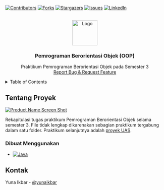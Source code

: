 [![Contributors][contributors-shield]][contributors-url]
[![Forks][forks-shield]][forks-url]
[![Stargazers][stars-shield]][stars-url]
[![Issues][issues-shield]][issues-url]
[![LinkedIn][linkedin-shield]][linkedin-url]



<!-- PROJECT LOGO -->
<br />
<div align="center">
  <a href="https://github.com/za1dGodspeed/praktikum-pbo-smt-3">
    <img src="https://i.ibb.co/CtQGbr4/Black-and-Pink-Gradient-Motivational-Quote-Desktop-Wallpaper.png" alt="Logo" width="80" height="80">
  </a>

<h3 align="center">Pemrograman Berorientasi Objek (OOP)</h3>

  <p align="center">
    Praktikum Pemrograman Berorientasi Objek pada Semester 3
    <br />
    <a href="https://github.com/za1dGodspeed/praktikum-pbo-smt-3/issues">Report Bug & Request Feature</a>
  </p>
</div>



<!-- TABLE OF CONTENTS -->
<details>
  <summary>Table of Contents</summary>
  <ol>
    <li>
      <a href="#tentang-proyek">Tentang Proyek</a>
      <ul>
        <li><a href="#dibuat-menggunakan">Dibuat menggunakan</a></li>
      </ul>
    </li>
    <li>
      <a href="#kontak">Kontak</a>
    </li>
  </ol>
</details>



<!-- ABOUT THE PROJECT -->
## Tentang Proyek

[![Product Name Screen Shot][product-screenshot]](https://github.com/za1dGodspeed/praktikum-pbo-smt-3)

Rekapitulasi tugas praktikum Pemrograman Berorientasi Objek selama semester 3. File tidak lengkap dikarenakan sebagian praktikum tergabung dalam satu folder. Praktikum selanjutnya adalah <a href="https://github.com/za1dGodspeed/project-limangatus">proyek UAS</a>.

### Dibuat Menggunakan

* [![Java][Java]][Java-url]


<!-- CONTACT -->
## Kontak

Yuna Ikbar - [@yunaikbar](https://linkedin.com/in/yunaikbar)


<!-- MARKDOWN LINKS & IMAGES -->
<!-- https://www.markdownguide.org/basic-syntax/#reference-style-links -->
[contributors-shield]: https://img.shields.io/github/contributors/za1dGodspeed/praktikum-pbo-smt-3.svg?style=for-the-badge
[contributors-url]: https://github.com/za1dGodspeed/praktikum-pbo-smt-3/graphs/contributors
[forks-shield]: https://img.shields.io/github/forks/za1dGodspeed/praktikum-pbo-smt-3.svg?style=for-the-badge
[forks-url]: https://github.com/za1dGodspeed/praktikum-pbo-smt-3/network/members
[stars-shield]: https://img.shields.io/github/stars/za1dGodspeed/praktikum-pbo-smt-3.svg?style=for-the-badge
[stars-url]: https://github.com/za1dGodspeed/praktikum-pbo-smt-3/stargazers
[issues-shield]: https://img.shields.io/github/issues/za1dGodspeed/praktikum-pbo-smt-3.svg?style=for-the-badge
[issues-url]: https://github.com/za1dGodspeed/praktikum-pbo-smt-3/issues
[license-shield]: https://img.shields.io/github/license/za1dGodspeed/praktikum-pbo-smt-3.svg?style=for-the-badge
[license-url]: https://github.com/github_username/repo_name/blob/master/LICENSE.txt
[linkedin-shield]: https://img.shields.io/badge/-LinkedIn-black.svg?style=for-the-badge&logo=linkedin&colorB=555
[linkedin-url]: https://linkedin.com/in/yunaikbar
[product-screenshot]: https://i.ibb.co/CtQGbr4/Black-and-Pink-Gradient-Motivational-Quote-Desktop-Wallpaper.png
[Next.js]: https://img.shields.io/badge/next.js-000000?style=for-the-badge&logo=nextdotjs&logoColor=white
[Next-url]: https://nextjs.org/
[React.js]: https://img.shields.io/badge/React-20232A?style=for-the-badge&logo=react&logoColor=61DAFB
[React-url]: https://reactjs.org/
[Vue.js]: https://img.shields.io/badge/Vue.js-35495E?style=for-the-badge&logo=vuedotjs&logoColor=4FC08D
[Vue-url]: https://vuejs.org/
[Angular.io]: https://img.shields.io/badge/Angular-DD0031?style=for-the-badge&logo=angular&logoColor=white
[Angular-url]: https://angular.io/
[Svelte.dev]: https://img.shields.io/badge/Svelte-4A4A55?style=for-the-badge&logo=svelte&logoColor=FF3E00
[Svelte-url]: https://svelte.dev/
[Laravel.com]: https://img.shields.io/badge/Laravel-FF2D20?style=for-the-badge&logo=laravel&logoColor=white
[Laravel-url]: https://laravel.com
[Bootstrap.com]: https://img.shields.io/badge/Bootstrap-563D7C?style=for-the-badge&logo=bootstrap&logoColor=white
[Bootstrap-url]: https://getbootstrap.com
[JQuery.com]: https://img.shields.io/badge/jQuery-0769AD?style=for-the-badge&logo=jquery&logoColor=white
[JQuery-url]: https://jquery.com
[Java]: https://img.shields.io/badge/Java-ED8B00?style=for-the-badge&logo=openjdk&logoColor=white
[Java-url]: https://www.java.com/
